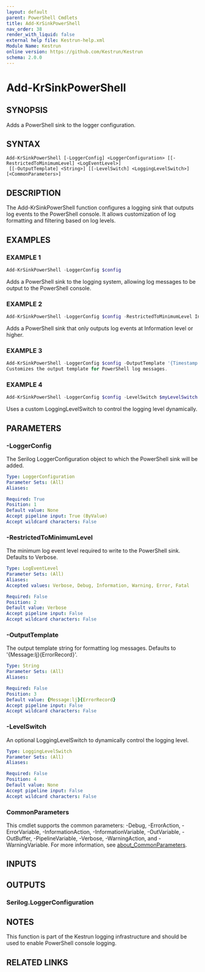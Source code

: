 ```yaml
---
layout: default
parent: PowerShell Cmdlets
title: Add-KrSinkPowerShell
nav_order: 38
render_with_liquid: false
external help file: Kestrun-help.xml
Module Name: Kestrun
online version: https://github.com/Kestrun/Kestrun
schema: 2.0.0
---
```


# Add-KrSinkPowerShell

## SYNOPSIS
Adds a PowerShell sink to the logger configuration.

## SYNTAX

```
Add-KrSinkPowerShell [-LoggerConfig] <LoggerConfiguration> [[-RestrictedToMinimumLevel] <LogEventLevel>]
 [[-OutputTemplate] <String>] [[-LevelSwitch] <LoggingLevelSwitch>] [<CommonParameters>]
```

## DESCRIPTION
The Add-KrSinkPowerShell function configures a logging sink that outputs log events to the PowerShell console.
It allows customization of log formatting and filtering based on log levels.

## EXAMPLES

### EXAMPLE 1
```powershell
Add-KrSinkPowerShell -LoggerConfig $config
```

Adds a PowerShell sink to the logging system, allowing log messages to be output to the PowerShell console.

### EXAMPLE 2
```powershell
Add-KrSinkPowerShell -LoggerConfig $config -RestrictedToMinimumLevel Information
```

Adds a PowerShell sink that only outputs log events at Information level or higher.

### EXAMPLE 3
```powershell
Add-KrSinkPowerShell -LoggerConfig $config -OutputTemplate '{Timestamp:yyyy-MM-dd HH:mm:ss.fff zzz} [{Level:u3}] {Message:lj}{NewLine}{ErrorRecord}{Exception}'
Customizes the output template for PowerShell log messages.
```

### EXAMPLE 4
```powershell
Add-KrSinkPowerShell -LoggerConfig $config -LevelSwitch $myLevelSwitch
```

Uses a custom LoggingLevelSwitch to control the logging level dynamically.

## PARAMETERS

### -LoggerConfig
The Serilog LoggerConfiguration object to which the PowerShell sink will be added.

```yaml
Type: LoggerConfiguration
Parameter Sets: (All)
Aliases:

Required: True
Position: 1
Default value: None
Accept pipeline input: True (ByValue)
Accept wildcard characters: False
```

### -RestrictedToMinimumLevel
The minimum log event level required to write to the PowerShell sink.
Defaults to Verbose.

```yaml
Type: LogEventLevel
Parameter Sets: (All)
Aliases:
Accepted values: Verbose, Debug, Information, Warning, Error, Fatal

Required: False
Position: 2
Default value: Verbose
Accept pipeline input: False
Accept wildcard characters: False
```

### -OutputTemplate
The output template string for formatting log messages.
Defaults to '{Message:lj}{ErrorRecord}'.

```yaml
Type: String
Parameter Sets: (All)
Aliases:

Required: False
Position: 3
Default value: {Message:lj}{ErrorRecord}
Accept pipeline input: False
Accept wildcard characters: False
```

### -LevelSwitch
An optional LoggingLevelSwitch to dynamically control the logging level.

```yaml
Type: LoggingLevelSwitch
Parameter Sets: (All)
Aliases:

Required: False
Position: 4
Default value: None
Accept pipeline input: False
Accept wildcard characters: False
```

### CommonParameters
This cmdlet supports the common parameters: -Debug, -ErrorAction, -ErrorVariable, -InformationAction, -InformationVariable, -OutVariable, -OutBuffer, -PipelineVariable, -Verbose, -WarningAction, and -WarningVariable. For more information, see [about_CommonParameters](http://go.microsoft.com/fwlink/?LinkID=113216).

## INPUTS

## OUTPUTS

### Serilog.LoggerConfiguration
## NOTES
This function is part of the Kestrun logging infrastructure and should be used to enable PowerShell console logging.

## RELATED LINKS

